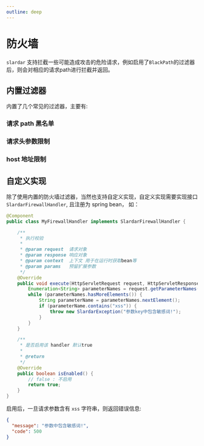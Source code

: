 ```yaml
---
outline: deep
---
```


# 防火墙

`slardar` 支持拦截一些可能造成攻击的危险请求，例如启用了`BlackPath`的过滤器后，则会对相应的请求path进行拦截并返回。

## 内置过滤器
内置了几个常见的过滤器，主要有:

### 请求 path 黑名单

### 请求头参数限制

### host 地址限制

## 自定义实现

除了使用内置的防火墙过滤器，当然也支持自定义实现，自定义实现需要实现接口 `SlardarFirewallHandler`, 且注册为  spring bean， 如：

```java
@Component
public class MyFirewallHandler implements SlardarFirewallHandler {

    /**
     * 执行校验
     *
     * @param request  请求对象
     * @param response 响应对象
     * @param context  上下文 用于在运行时获取bean等
     * @param params   预留扩展参数
     */
    @Override
    public void execute(HttpServletRequest request, HttpServletResponse response, SlardarContext context, Object params) throws SlardarException {
        Enumeration<String> parameterNames = request.getParameterNames();
        while (parameterNames.hasMoreElements()) {
            String parameterName = parameterNames.nextElement();
            if (parameterName.contains("xss")) {
                throw new SlardarException("参数key中包含敏感词!");
            }
        }
    }

    /**
     * 是否启用该 handler 默认true
     *
     * @return
     */
    @Override
    public boolean isEnabled() {
        // false : 不启用
        return true;
    }
}
```

启用后，一旦请求参数含有 `xss` 字符串，则返回错误信息:

```json
{
  "message": "参数中包含敏感词!",
  "code": 500
}
```
